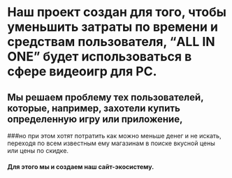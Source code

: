 # Наш проект создан для того, чтобы уменьшить затраты по времени и средствам пользователя, “ALL IN ONE” будет использоваться в сфере видеоигр для PC.
## Мы решаем проблему тех пользователей, которые, например, захотели купить определенную игру или приложение, 
###но при этом хотят потратить как можно меньше денег и не искать, переходя по всем известным ему магазинам в поиске вкусной цены или цены по скидке. 
#### Для этого мы и создаем наш сайт-экосистему.